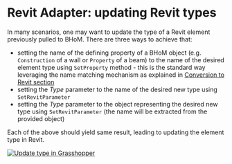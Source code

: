 # Revit Adapter: updating Revit types

In many scenarios, one may want to update the type of a Revit element previously pulled to BHoM. There are three ways to achieve that:
- setting the name of the defining property of a BHoM object (e.g. `Construction` of a wall or `Property` of a beam) to the name of the desired element type using `SetProperty` method - this is the standard way leveraging the name matching mechanism as explained in [Conversion to Revit section](Revit-BHoM-conversion#conversion-to-revit)
- setting the _Type_ parameter to the name of the desired new type using `SetRevitParameter`
- setting the _Type_ parameter to the object representing the desired new type using `SetRevitParameter` (the name will be extracted from the provided object)

Each of the above should yield same result, leading to updating the element type in Revit.

[![Update type in Grasshopper](https://user-images.githubusercontent.com/26874773/151376779-962c30ed-ea22-47c2-bb22-d615d74deeb5.png)](https://user-images.githubusercontent.com/26874773/151376779-962c30ed-ea22-47c2-bb22-d615d74deeb5.png)